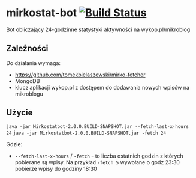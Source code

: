 # mirkostat-bot [![Build Status](https://travis-ci.org/tomekbielaszewski/mirkostat-bot.svg)](https://travis-ci.org/tomekbielaszewski/mirkostat-bot)

Bot obliczający 24-godzinne statystyki aktywności na wykop.pl/mikroblog

## Zależności

Do działania wymaga:
- https://github.com/tomekbielaszewski/mirko-fetcher
- MongoDB
- klucz aplikacji wykop.pl z dostępem do dodawania nowych wpisów na mikroblogu

## Użycie

`java -jar Mirkostatbot-2.0.0.BUILD-SNAPSHOT.jar --fetch-last-x-hours 24`
`java -jar Mirkostatbot-2.0.0.BUILD-SNAPSHOT.jar -fetch 24`

Gdzie:
- `--fetch-last-x-hours` / `-fetch` - to liczba ostatnich godzin z których pobierane są wpisy. Na przykład `-fetch 5` wywołane o godz 23:30 pobierze wpisy do godziny 18:30